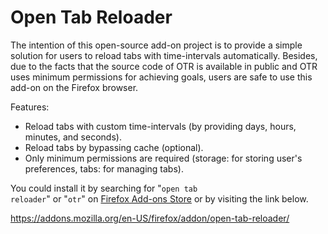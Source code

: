 # Open Tab Reloader
The intention of this open-source add-on project is to provide a simple solution for users to reload tabs with time-intervals automatically. Besides, due to the facts that the source code of OTR is available in public and OTR uses minimum permissions for achieving goals, users are safe to use this add-on on the Firefox browser. 

Features:
- Reload tabs with custom time-intervals (by providing days, hours, minutes, and seconds). 
- Reload tabs by bypassing cache (optional). 
- Only minimum permissions are required (storage: for storing user's preferences, tabs: for managing tabs).

You could install it by searching for "<code>open tab reloader</code>" or "<code>otr</code>" on <a href="https://addons.mozilla.org/en-US/firefox/search/" target="_blank">Firefox Add-ons Store</a> or by visiting the link below. 

https://addons.mozilla.org/en-US/firefox/addon/open-tab-reloader/
